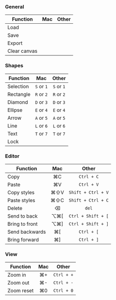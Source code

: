 ### General

| Function     | Mac | Other |
| ------------ | :-: | :---: |
| Load         |
| Save         |
| Export       |
| Clear canvas |

### Shapes

| Function  |    Mac     |   Other    |
| --------- | :--------: | :--------: |
| Selection | `S` or `1` | `S` or `1` |
| Rectangle | `R` or `2` | `R` or `2` |
| Diamond   | `D` or `3` | `D` or `3` |
| Ellipse   | `E` or `4` | `E` or `4` |
| Arrow     | `A` or `5` | `A` or `5` |
| Line      | `L` or `6` | `L` or `6` |
| Text      | `T` or `7` | `T` or `7` |
| Lock      |            |            |

### Editor

| Function       | Mac  |       Other        |
| -------------- | :--: | :----------------: |
| Copy           |  ⌘C  |     `Ctrl + C`     |
| Paste          |  ⌘V  |     `Ctrl + V`     |
| Copy styles    | ⌘⇧V  | `Shift + Ctrl + V` |
| Paste styles   | ⌘⇧C  | `Shift + Ctrl + C` |
| Delete         |  ⌫   |       `del`        |
| Send to back   | ⌥⌘\[ | `Ctrl + Shift + [` |
| Bring to front | ⌥⌘\] | `Ctrl + Shift + ]` |
| Send backwards | ⌘\[  |     `Ctrl + [`     |
| Bring forward  | ⌘\]  |     `Ctrl + ]`     |

### View

| Function   | Mac |   Other    |
| ---------- | :-: | :--------: |
| Zoom in    | ⌘+  | `Ctrl + +` |
| Zoom out   | ⌘-  | `Ctrl + -` |
| Zoom reset | ⌘0  | `Ctrl + 0` |
